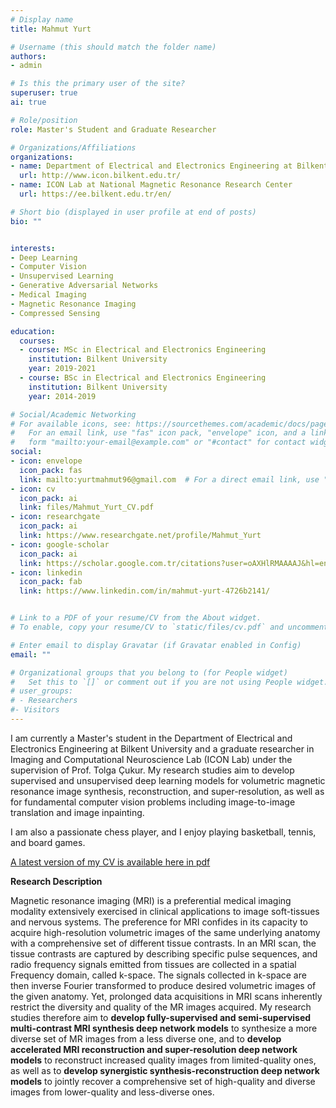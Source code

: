 ```yaml
---
# Display name
title: Mahmut Yurt

# Username (this should match the folder name)
authors:
- admin

# Is this the primary user of the site?
superuser: true
ai: true

# Role/position
role: Master's Student and Graduate Researcher 

# Organizations/Affiliations
organizations:
- name: Department of Electrical and Electronics Engineering at Bilkent University
  url: http://www.icon.bilkent.edu.tr/
- name: ICON Lab at National Magnetic Resonance Research Center
  url: https://ee.bilkent.edu.tr/en/

# Short bio (displayed in user profile at end of posts)
bio: "" 


interests:
- Deep Learning 
- Computer Vision 
- Unsupervised Learning
- Generative Adversarial Networks
- Medical Imaging 
- Magnetic Resonance Imaging
- Compressed Sensing

education:
  courses:
  - course: MSc in Electrical and Electronics Engineering
    institution: Bilkent University
    year: 2019-2021
  - course: BSc in Electrical and Electronics Engineering
    institution: Bilkent University
    year: 2014-2019

# Social/Academic Networking
# For available icons, see: https://sourcethemes.com/academic/docs/page-builder/#icons
#   For an email link, use "fas" icon pack, "envelope" icon, and a link in the
#   form "mailto:your-email@example.com" or "#contact" for contact widget.
social:
- icon: envelope
  icon_pack: fas
  link: mailto:yurtmahmut96@gmail.com  # For a direct email link, use "mailto:test@example.org".
- icon: cv
  icon_pack: ai
  link: files/Mahmut_Yurt_CV.pdf
- icon: researchgate
  icon_pack: ai
  link: https://www.researchgate.net/profile/Mahmut_Yurt
- icon: google-scholar
  icon_pack: ai
  link: https://scholar.google.com.tr/citations?user=oAXHlRMAAAAJ&hl=en
- icon: linkedin
  icon_pack: fab
  link: https://www.linkedin.com/in/mahmut-yurt-4726b2141/


# Link to a PDF of your resume/CV from the About widget.
# To enable, copy your resume/CV to `static/files/cv.pdf` and uncomment the lines below.

# Enter email to display Gravatar (if Gravatar enabled in Config)
email: ""

# Organizational groups that you belong to (for People widget)
#   Set this to `[]` or comment out if you are not using People widget.
# user_groups:
# - Researchers
#- Visitors
---
```

I am currently a Master's student in the Department of Electrical and Electronics Engineering at Bilkent University and a graduate researcher in Imaging and Computational Neuroscience Lab (ICON Lab) under the supervision of Prof. Tolga Çukur. My research studies aim to develop supervised and unsupervised deep learning models for volumetric magnetic resonance image synthesis, reconstruction, and super-resolution, as well as for fundamental computer vision problems including image-to-image translation and image inpainting.

I am also a passionate chess player, and I enjoy playing basketball, tennis, and board games.

[A latest version of my CV is available here in pdf](files/Mahmut_Yurt_CV.pdf)

**Research Description**

Magnetic resonance imaging (MRI) is a preferential medical imaging modality extensively exercised in clinical applications to image soft-tissues and nervous systems. The preference for MRI confides in its capacity to acquire high-resolution volumetric images of the same underlying anatomy with a comprehensive set of different tissue contrasts. In an MRI scan, the tissue contrasts are captured by describing specific pulse sequences, and radio frequency signals emitted from tissues are collected in a spatial Frequency domain, called k-space. The signals collected in k-space are then inverse Fourier transformed to produce desired volumetric images of the given anatomy. Yet, prolonged data acquisitions in MRI scans inherently restrict the diversity and quality of the MR images acquired. My research studies therefore aim to **develop fully-supervised and semi-supervised multi-contrast MRI synthesis deep network models** to synthesize a more diverse set of MR images from a less diverse one, and to **develop accelerated MRI reconstruction and super-resolution deep network models** to reconstruct increased quality images from limited-quality ones, as well as to **develop synergistic synthesis-reconstruction deep network models** to jointly recover a comprehensive set of high-quality and diverse images from lower-quality and less-diverse ones. 

